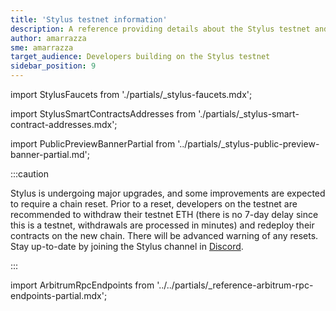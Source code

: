 ```yaml
---
title: 'Stylus testnet information'
description: A reference providing details about the Stylus testnet and faucets for obtaining testnet ETH
author: amarrazza
sme: amarrazza
target_audience: Developers building on the Stylus testnet
sidebar_position: 9
---
```


import StylusFaucets from './partials/_stylus-faucets.mdx';

import StylusSmartContractsAddresses from './partials/_stylus-smart-contract-addresses.mdx';

import PublicPreviewBannerPartial from '../partials/_stylus-public-preview-banner-partial.md';

<PublicPreviewBannerPartial />

:::caution

Stylus is undergoing major upgrades, and some improvements are expected to require a chain reset. Prior to a reset, developers on the testnet are recommended to withdraw their testnet ETH (there is no 7-day delay since this is a testnet, withdrawals are processed in minutes) and redeploy their contracts on the new chain. There will be advanced warning of any resets. Stay up-to-date by joining the Stylus channel in [Discord](https://discord.com/invite/arbitrum).

:::

import ArbitrumRpcEndpoints from '../../partials/_reference-arbitrum-rpc-endpoints-partial.mdx';

<ArbitrumRpcEndpoints />

<StylusFaucets />

<StylusSmartContractsAddresses />
